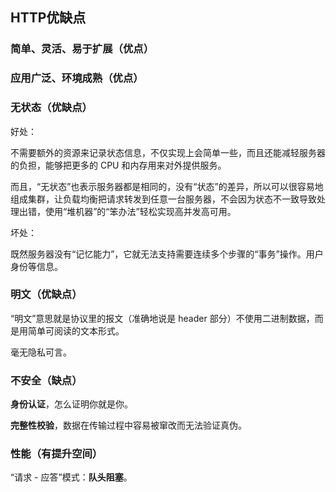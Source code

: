## HTTP优缺点



### 简单、灵活、易于扩展（优点）

### 应用广泛、环境成熟（优点）

### 无状态（优缺点）

好处：

不需要额外的资源来记录状态信息，不仅实现上会简单一些，而且还能减轻服务器的负担，能够把更多的 CPU 和内存用来对外提供服务。

而且，“无状态”也表示服务器都是相同的，没有“状态”的差异，所以可以很容易地组成集群，让负载均衡把请求转发到任意一台服务器，不会因为状态不一致导致处理出错，使用“堆机器”的“笨办法”轻松实现高并发高可用。

坏处：

既然服务器没有“记忆能力”，它就无法支持需要连续多个步骤的“事务”操作。用户身份等信息。

### 明文（优缺点）

“明文”意思就是协议里的报文（准确地说是 header 部分）不使用二进制数据，而是用简单可阅读的文本形式。

毫无隐私可言。

### 不安全（缺点）

**身份认证**，怎么证明你就是你。

**完整性校验**，数据在传输过程中容易被窜改而无法验证真伪。

### 性能（有提升空间）

“请求 - 应答”模式：**队头阻塞**。